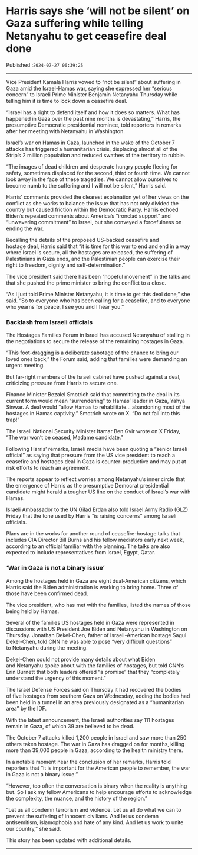 # Harris says she ‘will not be silent’ on Gaza suffering while telling Netanyahu to get ceasefire deal done

Published :`2024-07-27 06:39:25`

---

Vice President Kamala Harris vowed to “not be silent” about suffering in Gaza amid the Israel-Hamas war, saying she expressed her “serious concern” to Israeli Prime Minister Benjamin Netanyahu Thursday while telling him it is time to lock down a ceasefire deal.

“Israel has a right to defend itself and how it does so matters. What has happened in Gaza over the past nine months is devastating,” Harris, the presumptive Democratic presidential nominee, told reporters in remarks after her meeting with Netanyahu in Washington.

Israel’s war on Hamas in Gaza, launched in the wake of the October 7 attacks has triggered a humanitarian crisis, displacing almost all of the Strip’s 2 million population and reduced swathes of the territory to rubble.

“The images of dead children and desperate hungry people fleeing for safety, sometimes displaced for the second, third or fourth time. We cannot look away in the face of these tragedies. We cannot allow ourselves to become numb to the suffering and I will not be silent,” Harris said.

Harris’ comments provided the clearest explanation yet of her views on the conflict as she works to balance the issue that has not only divided the country but caused friction within the Democratic Party. Harris echoed Biden’s repeated comments about America’s “ironclad support” and “unwavering commitment” to Israel, but she conveyed a forcefulness on ending the war.

Recalling the details of the proposed US-backed ceasefire and hostage deal, Harris said that “it is time for this war to end and end in a way where Israel is secure, all the hostages are released, the suffering of Palestinians in Gaza ends, and the Palestinian people can exercise their right to freedom, dignity and self-determination.”

The vice president said there has been “hopeful movement” in the talks and that she pushed the prime minister to bring the conflict to a close.

“As I just told Prime Minister Netanyahu, it is time to get this deal done,” she said. “So to everyone who has been calling for a ceasefire, and to everyone who yearns for peace, I see you and I hear you.”

### Backlash from Israeli officials

The Hostages Families Forum in Israel has accused Netanyahu of stalling in the negotiations to secure the release of the remaining hostages in Gaza.

“This foot-dragging is a deliberate sabotage of the chance to bring our loved ones back,” the Forum said, adding that families were demanding an urgent meeting.

But far-right members of the Israeli cabinet have pushed against a deal, criticizing pressure from Harris to secure one.

Finance Minister Bezalel Smotrich said that committing to the deal in its current form would mean “surrendering” to Hamas’ leader in Gaza, Yahya Sinwar. A deal would “allow Hamas to rehabilitate… abandoning most of the hostages in Hamas captivity.” Smotrich wrote on X. “Do not fall into this trap!”

The Israeli National Security Minister Itamar Ben Gvir wrote on X Friday, “The war won’t be ceased, Madame candidate.”

Following Harris’ remarks, Israeli media have been quoting a “senior Israeli official” as saying that pressure from the US vice president to reach a ceasefire and hostages deal in Gaza is counter-productive and may put at risk efforts to reach an agreement.

The reports appear to reflect worries among Netanyahu’s inner circle that the emergence of Harris as the presumptive Democrat presidential candidate might herald a tougher US line on the conduct of Israel’s war with Hamas.

Israeli Ambassador to the UN Gilad Erdan also told Israel Army Radio (GLZ) Friday that the tone used by Harris “is raising concerns” among Israeli officials.

Plans are in the works for another round of ceasefire-hostage talks that includes CIA Director Bill Burns and his fellow mediators early next week, according to an official familiar with the planning. The talks are also expected to include representatives from Israel, Egypt, Qatar.

### ‘War in Gaza is not a binary issue’

Among the hostages held in Gaza are eight dual-American citizens, which Harris said the Biden administration is working to bring home. Three of those have been confirmed dead.

The vice president, who has met with the families, listed the names of those being held by Hamas.

Several of the families US hostages held in Gaza were represented in discussions with US President Joe Biden and Netanyahu in Washington on Thursday. Jonathan Dekel-Chen, father of Israeli-American hostage Sagui Dekel-Chen, told CNN he was able to pose “very difficult questions” to Netanyahu during the meeting.

Dekel-Chen could not provide many details about what Biden and Netanyahu spoke about with the families of hostages, but told CNN’s Erin Burnett that both leaders offered “a promise” that they “completely understand the urgency of this moment.”

The Israel Defense Forces said on Thursday it had recovered the bodies of five hostages from southern Gaza on Wednesday, adding the bodies had been held in a tunnel in an area previously designated as a “humanitarian area” by the IDF.

With the latest announcement, the Israeli authorities say 111 hostages remain in Gaza, of which 39 are believed to be dead.

The October 7 attacks killed 1,200 people in Israel and saw more than 250 others taken hostage. The war in Gaza has dragged on for months, killing more than 39,000 people in Gaza, according to the health ministry there.

In a notable moment near the conclusion of her remarks, Harris told reporters that  “it is important for the American people to remember, the war in Gaza is not a binary issue.”

“However, too often the conversation is binary when the reality is anything but. So I ask my fellow Americans to help encourage efforts to acknowledge the complexity, the nuance, and the history of the region.”

“Let us all condemn terrorism and violence. Let us all do what we can to prevent the suffering of innocent civilians. And let us condemn antisemitism, islamophobia and hate of any kind. And let us work to unite our country,” she said.

This story has been updated with additional details.

---

